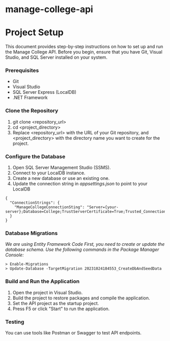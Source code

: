 # manage-college-api
# Project Setup
This document provides step-by-step instructions on how to set up and run the Manage College API. Before you begin, ensure that you have Git, Visual Studio, and SQL Server installed on your system.

### Prerequisites
- Git
- Visual Studio
- SQL Server Express (LocalDB)
- .NET Framework

### Clone the Repository
1. git clone <repository_url>
1. cd <project_directory>
1. Replace <repository_url> with the URL of your Git repository, and <project_directory> with the directory name you want to create for the project.

### Configure the Database
1. Open SQL Server Management Studio (SSMS).
1. Connect to your LocalDB instance.
1. Create a new database or use an existing one.
1. Update the connection string in *appsettings.json* to point to your LocalDB
```
{
  "ConnectionStrings": {
    "ManageCollegeConnectionSting": "Server={your-server};Database=College;TrustServerCertificate=True;Trusted_Connection=True"
  }
}
```

### Database Migrations
*We are using Entity Framework Code First, you need to create or update the database schema. Use the following commands in the Package Manager Console:*
```
> Enable-Migrations
> Update-Database -TargetMigration 20231024184553_CreateDbAndSeedData
```

### Build and Run the Application
1. Open the project in Visual Studio.
1. Build the project to restore packages and compile the application.
1. Set the API project as the startup project.
1. Press F5 or click "Start" to run the application.

### Testing
You can use tools like Postman or Swagger to test API endpoints.

